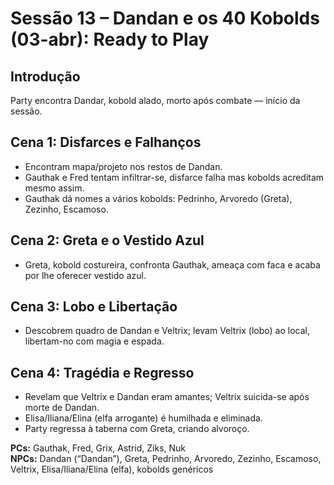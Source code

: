 # Sessão 13 – Dandan e os 40 Kobolds (03-abr): Ready to Play

## Introdução
Party encontra Dandar, kobold alado, morto após combate — início da sessão.

## Cena 1: Disfarces e Falhanços
- Encontram mapa/projeto nos restos de Dandan.
- Gauthak e Fred tentam infiltrar-se, disfarce falha mas kobolds acreditam mesmo assim.
- Gauthak dá nomes a vários kobolds: Pedrinho, Arvoredo (Greta), Zezinho, Escamoso.

## Cena 2: Greta e o Vestido Azul
- Greta, kobold costureira, confronta Gauthak, ameaça com faca e acaba por lhe oferecer vestido azul.

## Cena 3: Lobo e Libertação
- Descobrem quadro de Dandan e Veltrix; levam Veltrix (lobo) ao local, libertam-no com magia e espada.

## Cena 4: Tragédia e Regresso
- Revelam que Veltrix e Dandan eram amantes; Veltrix suicida-se após morte de Dandan.
- Elisa/Iliana/Elina (elfa arrogante) é humilhada e eliminada.
- Party regressa à taberna com Greta, criando alvoroço.

**PCs:** Gauthak, Fred, Grix, Astrid, Ziks, Nuk  
**NPCs:** Dandan (“Dandan”), Greta, Pedrinho, Arvoredo, Zezinho, Escamoso, Veltrix, Elisa/Iliana/Elina (elfa), kobolds genéricos  
